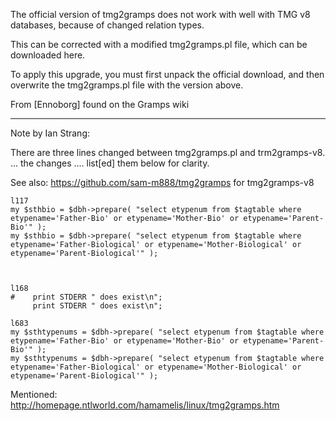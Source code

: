 The official version of tmg2gramps does not work with well with TMG v8 databases, because of changed relation types.

This can be corrected with a modified tmg2gramps.pl file, which can be downloaded here. 

To apply this upgrade, you must first unpack the official download, and then overwrite the tmg2gramps.pl file with the version above.

From [Ennoborg] found on the Gramps wiki

---

Note by Ian Strang:

There are three lines changed between tmg2gramps.pl and trm2gramps-v8. ... the changes .... list[ed] them below for clarity.

See also: https://github.com/sam-m888/tmg2gramps for tmg2gramps-v8

    l117
    my $sthbio = $dbh->prepare( "select etypenum from $tagtable where etypename='Father-Bio' or etypename='Mother-Bio' or etypename='Parent-Bio'" );     
    my $sthbio = $dbh->prepare( "select etypenum from $tagtable where etypename='Father-Biological' or etypename='Mother-Biological' or etypename='Parent-Biological'" );


     
    l168
    #    print STDERR " does exist\n";                                                                                                                                                                                                                                             
         print STDERR " does exist\n";

    l683 
    my $sthtypenums = $dbh->prepare( "select etypenum from $tagtable where etypename='Father-Bio' or etypename='Mother-Bio' or etypename='Parent-Bio'" );  
    my $sthtypenums = $dbh->prepare( "select etypenum from $tagtable where etypename='Father-Biological' or etypename='Mother-Biological' or etypename='Parent-Biological'" );


Mentioned:
http://homepage.ntlworld.com/hamamelis/linux/tmg2gramps.htm
